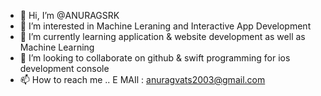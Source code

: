 - 👋 Hi, I’m @ANURAGSRK
- 👀 I’m interested in Machine Leraning and Interactive App Development
- 🌱 I’m currently learning application & website development as well as Machine Learning
- 💞️ I’m looking to collaborate on github & swift programming for ios development console
- 📫 How to reach me .. E MAIl : anuragvats2003@gmail.com 

<!---  
ANURAGSRK/ANURAGSRK is a ✨ special ✨ repository because its `README.md` (this file) appears on your GitHub profile.
You can click the Preview link to take a look at your changes.
--->
